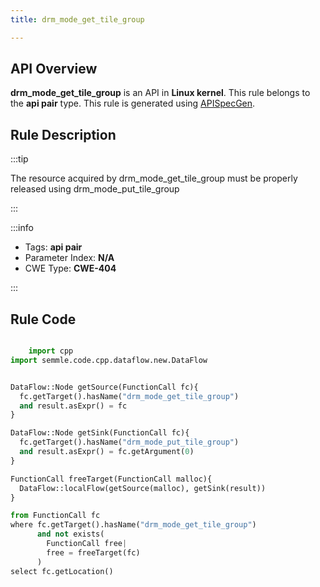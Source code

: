 ```yaml
---
title: drm_mode_get_tile_group

---
```



## API Overview
**drm_mode_get_tile_group** is an API in **Linux kernel**. This rule belongs to the **api pair** type. This rule is generated using [APISpecGen](../../tools/APISpecGen).
## Rule Description

:::tip

The resource acquired by drm_mode_get_tile_group must be properly released using drm_mode_put_tile_group

:::

:::info

- Tags: **api pair**
- Parameter Index: **N/A**
- CWE Type: **CWE-404**

:::

## Rule Code
```python

    import cpp
import semmle.code.cpp.dataflow.new.DataFlow


DataFlow::Node getSource(FunctionCall fc){
  fc.getTarget().hasName("drm_mode_get_tile_group")
  and result.asExpr() = fc
}

DataFlow::Node getSink(FunctionCall fc){
  fc.getTarget().hasName("drm_mode_put_tile_group")
  and result.asExpr() = fc.getArgument(0)
}

FunctionCall freeTarget(FunctionCall malloc){
  DataFlow::localFlow(getSource(malloc), getSink(result))
}

from FunctionCall fc
where fc.getTarget().hasName("drm_mode_get_tile_group")
      and not exists(
        FunctionCall free| 
        free = freeTarget(fc)
      )
select fc.getLocation()

    
```